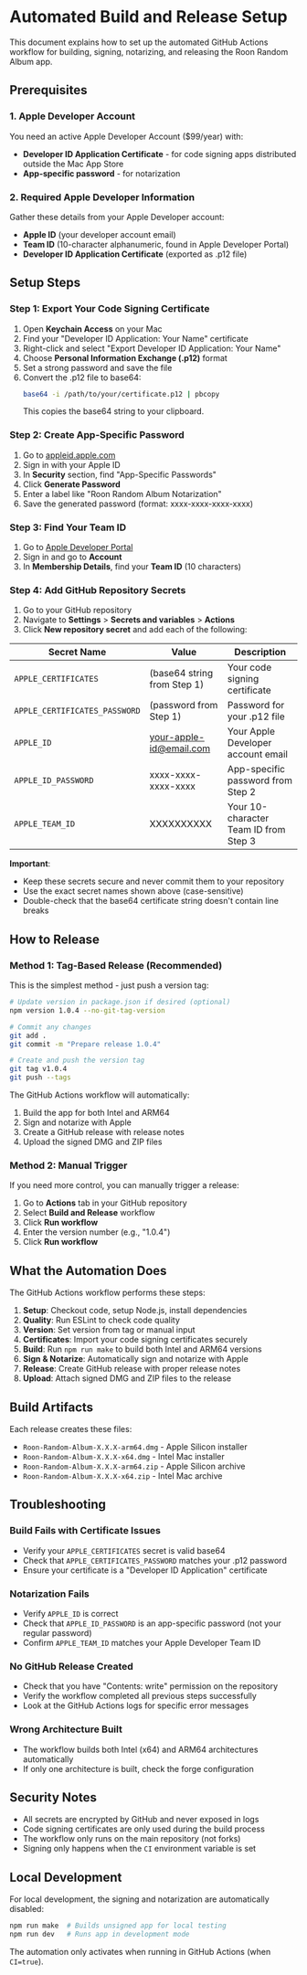 # Automated Build and Release Setup

This document explains how to set up the automated GitHub Actions workflow for building, signing, notarizing, and releasing the Roon Random Album app.

## Prerequisites

### 1. Apple Developer Account
You need an active Apple Developer Account ($99/year) with:
- **Developer ID Application Certificate** - for code signing apps distributed outside the Mac App Store
- **App-specific password** - for notarization

### 2. Required Apple Developer Information
Gather these details from your Apple Developer account:
- **Apple ID** (your developer account email)
- **Team ID** (10-character alphanumeric, found in Apple Developer Portal)
- **Developer ID Application Certificate** (exported as .p12 file)

## Setup Steps

### Step 1: Export Your Code Signing Certificate

1. Open **Keychain Access** on your Mac
2. Find your "Developer ID Application: Your Name" certificate
3. Right-click and select "Export Developer ID Application: Your Name"
4. Choose **Personal Information Exchange (.p12)** format
5. Set a strong password and save the file
6. Convert the .p12 file to base64:
   ```bash
   base64 -i /path/to/your/certificate.p12 | pbcopy
   ```
   This copies the base64 string to your clipboard.

### Step 2: Create App-Specific Password

1. Go to [appleid.apple.com](https://appleid.apple.com)
2. Sign in with your Apple ID
3. In **Security** section, find "App-Specific Passwords"
4. Click **Generate Password**
5. Enter a label like "Roon Random Album Notarization"
6. Save the generated password (format: xxxx-xxxx-xxxx-xxxx)

### Step 3: Find Your Team ID

1. Go to [Apple Developer Portal](https://developer.apple.com)
2. Sign in and go to **Account**
3. In **Membership Details**, find your **Team ID** (10 characters)

### Step 4: Add GitHub Repository Secrets

1. Go to your GitHub repository
2. Navigate to **Settings** > **Secrets and variables** > **Actions**
3. Click **New repository secret** and add each of the following:

| Secret Name | Value | Description |
|-------------|--------|-------------|
| `APPLE_CERTIFICATES` | (base64 string from Step 1) | Your code signing certificate |
| `APPLE_CERTIFICATES_PASSWORD` | (password from Step 1) | Password for your .p12 file |
| `APPLE_ID` | your-apple-id@email.com | Your Apple Developer account email |
| `APPLE_ID_PASSWORD` | xxxx-xxxx-xxxx-xxxx | App-specific password from Step 2 |
| `APPLE_TEAM_ID` | XXXXXXXXXX | Your 10-character Team ID from Step 3 |

**Important**: 
- Keep these secrets secure and never commit them to your repository
- Use the exact secret names shown above (case-sensitive)
- Double-check that the base64 certificate string doesn't contain line breaks

## How to Release

### Method 1: Tag-Based Release (Recommended)

This is the simplest method - just push a version tag:

```bash
# Update version in package.json if desired (optional)
npm version 1.0.4 --no-git-tag-version

# Commit any changes
git add .
git commit -m "Prepare release 1.0.4"

# Create and push the version tag
git tag v1.0.4
git push --tags
```

The GitHub Actions workflow will automatically:
1. Build the app for both Intel and ARM64
2. Sign and notarize with Apple
3. Create a GitHub release with release notes
4. Upload the signed DMG and ZIP files

### Method 2: Manual Trigger

If you need more control, you can manually trigger a release:

1. Go to **Actions** tab in your GitHub repository
2. Select **Build and Release** workflow
3. Click **Run workflow**
4. Enter the version number (e.g., "1.0.4")
5. Click **Run workflow**

## What the Automation Does

The GitHub Actions workflow performs these steps:

1. **Setup**: Checkout code, setup Node.js, install dependencies
2. **Quality**: Run ESLint to check code quality
3. **Version**: Set version from tag or manual input
4. **Certificates**: Import your code signing certificates securely
5. **Build**: Run `npm run make` to build both Intel and ARM64 versions
6. **Sign & Notarize**: Automatically sign and notarize with Apple
7. **Release**: Create GitHub release with proper release notes
8. **Upload**: Attach signed DMG and ZIP files to the release

## Build Artifacts

Each release creates these files:
- `Roon-Random-Album-X.X.X-arm64.dmg` - Apple Silicon installer
- `Roon-Random-Album-X.X.X-x64.dmg` - Intel Mac installer  
- `Roon-Random-Album-X.X.X-arm64.zip` - Apple Silicon archive
- `Roon-Random-Album-X.X.X-x64.zip` - Intel Mac archive

## Troubleshooting

### Build Fails with Certificate Issues
- Verify your `APPLE_CERTIFICATES` secret is valid base64
- Check that `APPLE_CERTIFICATES_PASSWORD` matches your .p12 password
- Ensure your certificate is a "Developer ID Application" certificate

### Notarization Fails
- Verify `APPLE_ID` is correct
- Check that `APPLE_ID_PASSWORD` is an app-specific password (not your regular password)
- Confirm `APPLE_TEAM_ID` matches your Apple Developer Team ID

### No GitHub Release Created
- Check that you have "Contents: write" permission on the repository
- Verify the workflow completed all previous steps successfully
- Look at the GitHub Actions logs for specific error messages

### Wrong Architecture Built
- The workflow builds both Intel (x64) and ARM64 architectures automatically
- If only one architecture is built, check the forge configuration

## Security Notes

- All secrets are encrypted by GitHub and never exposed in logs
- Code signing certificates are only used during the build process
- The workflow only runs on the main repository (not forks)
- Signing only happens when the `CI` environment variable is set

## Local Development

For local development, the signing and notarization are automatically disabled:
```bash
npm run make  # Builds unsigned app for local testing
npm run dev   # Runs app in development mode
```

The automation only activates when running in GitHub Actions (when `CI=true`).